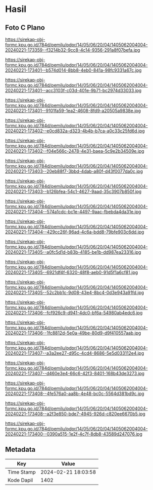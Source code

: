 # Hasil

## Foto C Plano

https://sirekap-obj-formc.kpu.go.id/784d/pemilu/pdpr/14/05/06/20/04/1405062004004-20240221-173359--f3214b32-9cc8-4c14-9356-291a8f07befa.jpg

https://sirekap-obj-formc.kpu.go.id/784d/pemilu/pdpr/14/05/06/20/04/1405062004004-20240221-173401--b574d014-8bb8-4eb0-841a-98fc9331a67c.jpg

https://sirekap-obj-formc.kpu.go.id/784d/pemilu/pdpr/14/05/06/20/04/1405062004004-20240221-173401--acc3103f-c03d-401e-9b71-bc2974d33033.jpg

https://sirekap-obj-formc.kpu.go.id/784d/pemilu/pdpr/14/05/06/20/04/1405062004004-20240221-173401--9101fa59-1ea2-4608-8fd9-a20505a9838e.jpg

https://sirekap-obj-formc.kpu.go.id/784d/pemilu/pdpr/14/05/06/20/04/1405062004004-20240221-173402--e0cd832a-d323-4b4b-b7ca-a0c33c25fd6d.jpg

https://sirekap-obj-formc.kpu.go.id/784d/pemilu/pdpr/14/05/06/20/04/1405062004004-20240221-173402--f04e566c-2478-4e31-baea-5c9e2b34509e.jpg

https://sirekap-obj-formc.kpu.go.id/784d/pemilu/pdpr/14/05/06/20/04/1405062004004-20240221-173403--20eb88f7-3bbd-4dab-a80f-d43f0077da0c.jpg

https://sirekap-obj-formc.kpu.go.id/784d/pemilu/pdpr/14/05/06/20/04/1405062004004-20240221-173403--b126bfea-54c1-4627-9aad-35c3907b850f.jpg

https://sirekap-obj-formc.kpu.go.id/784d/pemilu/pdpr/14/05/06/20/04/1405062004004-20240221-173404--574a1cdc-bc1e-4497-9aac-fbebda4da31e.jpg

https://sirekap-obj-formc.kpu.go.id/784d/pemilu/pdpr/14/05/06/20/04/1405062004004-20240221-173404--429cc26f-96ad-4c6a-bdd8-79bfe903c6dd.jpg

https://sirekap-obj-formc.kpu.go.id/784d/pemilu/pdpr/14/05/06/20/04/1405062004004-20240221-173405--a0fc5d1d-b83b-4185-be1b-dd987ea23316.jpg

https://sirekap-obj-formc.kpu.go.id/784d/pemilu/pdpr/14/05/06/20/04/1405062004004-20240221-173405--6921df4f-6320-48f8-aeb0-91d5f1a6cf81.jpg

https://sirekap-obj-formc.kpu.go.id/784d/pemilu/pdpr/14/05/06/20/04/1405062004004-20240221-173405--52c2bb1c-9d08-43e4-8bc4-0d3e943a91fd.jpg

https://sirekap-obj-formc.kpu.go.id/784d/pemilu/pdpr/14/05/06/20/04/1405062004004-20240221-173406--fcf926c9-d941-4dc0-bf6a-54980ab4edc6.jpg

https://sirekap-obj-formc.kpu.go.id/784d/pemilu/pdpr/14/05/06/20/04/1405062004004-20240221-173406--1fc8812d-5e0a-49be-80d9-d9f410557aab.jpg

https://sirekap-obj-formc.kpu.go.id/784d/pemilu/pdpr/14/05/06/20/04/1405062004004-20240221-173407--a3a2ee27-d95c-4cd4-8686-5e5d033112e4.jpg

https://sirekap-obj-formc.kpu.go.id/784d/pemilu/pdpr/14/05/06/20/04/1405062004004-20240221-173407--d460e3e4-66c6-42f3-8401-168b43de3273.jpg

https://sirekap-obj-formc.kpu.go.id/784d/pemilu/pdpr/14/05/06/20/04/1405062004004-20240221-173408--4fe576a0-aa8b-4e48-bc0c-5564d381bd9c.jpg

https://sirekap-obj-formc.kpu.go.id/784d/pemilu/pdpr/14/05/06/20/04/1405062004004-20240221-173408--a2f3e850-bde7-4945-926d-c820ee6670b5.jpg

https://sirekap-obj-formc.kpu.go.id/784d/pemilu/pdpr/14/05/06/20/04/1405062004004-20240221-173400--0390a515-1e2f-4c7f-8db8-43589d247076.jpg


## Metadata

| Key        | Value               |
| ---------- | ------------------- |
| Time Stamp | 2024-02-21 18:03:58 |
| Kode Dapil | 1402                |



